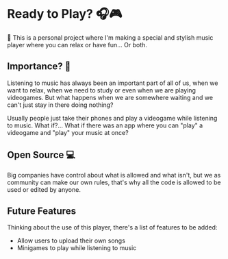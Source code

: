 # Ready to Play? 🎧🎮

🎵 This is a personal project where I'm making a special and stylish music player where you can relax or have fun... Or both.

## Importance? 🤔

Listening to music has always been an important part of all of us, when we want to relax, when we need to study or even when we are playing videogames. But what happens when we are somewhere waiting and we can't just stay in there doing nothing?

Usually people just take their phones and play a videogame while listening to music. What if?... What if there was an app where you can "play" a videogame and "play" your music at once?

## Open Source 💻

Big companies have control about what is allowed and what isn't, but we as community can make our own rules, that's why all the code is allowed to be used or edited by anyone.

## Future Features

Thinking about the use of this player, there's a list of features to be added:

 - Allow users to upload their own songs
 - Minigames to play while listening to music